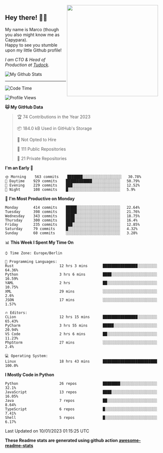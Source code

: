 <img src="https://capypara.de/para_logo.png?a=13" align="right" width="300">

## Hey there! 👋🙃
My name is Marco (though you also might know me as Capypara).  
Happy to see you stumble upon my little Github profile!

*I am CTO & Head of Production at <a href="http://tudock.de">Tudock</a>.*


![My Github Stats](https://github-readme-stats.vercel.app/api?username=theCapypara&show_icons=true&title_color=8ea106&text_color=ffffff&icon_color=8ea106&bg_color=2F343F&hide_border=1)

---
<!--START_SECTION:waka-->
![Code Time](http://img.shields.io/badge/Code%20Time-2%2C027%20hrs%2059%20mins-blue)

![Profile Views](http://img.shields.io/badge/Profile%20Views-4-blue)

**🐱 My GitHub Data** 

> 🏆 74 Contributions in the Year 2023
 > 
> 📦 184.0 kB Used in GitHub's Storage 
 > 
> 🚫 Not Opted to Hire
 > 
> 📜 111 Public Repositories 
 > 
> 🔑 21 Private Repositories  
 > 
**I'm an Early 🐤** 

```text
🌞 Morning    563 commits    ███████░░░░░░░░░░░░░░░░░░   30.78% 
🌆 Daytime    929 commits    ████████████░░░░░░░░░░░░░   50.79% 
🌃 Evening    229 commits    ███░░░░░░░░░░░░░░░░░░░░░░   12.52% 
🌙 Night      108 commits    █░░░░░░░░░░░░░░░░░░░░░░░░   5.9%

```
📅 **I'm Most Productive on Monday** 

```text
Monday       414 commits    █████░░░░░░░░░░░░░░░░░░░░   22.64% 
Tuesday      398 commits    █████░░░░░░░░░░░░░░░░░░░░   21.76% 
Wednesday    343 commits    ████░░░░░░░░░░░░░░░░░░░░░   18.75% 
Thursday     300 commits    ████░░░░░░░░░░░░░░░░░░░░░   16.4% 
Friday       235 commits    ███░░░░░░░░░░░░░░░░░░░░░░   12.85% 
Saturday     79 commits     █░░░░░░░░░░░░░░░░░░░░░░░░   4.32% 
Sunday       60 commits     ░░░░░░░░░░░░░░░░░░░░░░░░░   3.28%

```


📊 **This Week I Spent My Time On** 

```text
⌚︎ Time Zone: Europe/Berlin

💬 Programming Languages: 
Rust                     12 hrs 3 mins       ████████████████░░░░░░░░░   64.36% 
Python                   3 hrs 6 mins        ████░░░░░░░░░░░░░░░░░░░░░   16.59% 
YAML                     2 hrs               ██░░░░░░░░░░░░░░░░░░░░░░░   10.75% 
XML                      29 mins             ░░░░░░░░░░░░░░░░░░░░░░░░░   2.6% 
JSON                     17 mins             ░░░░░░░░░░░░░░░░░░░░░░░░░   1.57%

🔥 Editors: 
CLion                    12 hrs 15 mins      ████████████████░░░░░░░░░   65.43% 
PyCharm                  3 hrs 55 mins       █████░░░░░░░░░░░░░░░░░░░░   20.94% 
VS Code                  2 hrs 6 mins        ██░░░░░░░░░░░░░░░░░░░░░░░   11.23% 
PhpStorm                 27 mins             ░░░░░░░░░░░░░░░░░░░░░░░░░   2.4%

💻 Operating System: 
Linux                    18 hrs 43 mins      █████████████████████████   100.0%

```

**I Mostly Code in Python** 

```text
Python                   26 repos            ████████░░░░░░░░░░░░░░░░░   32.1% 
JavaScript               13 repos            ████░░░░░░░░░░░░░░░░░░░░░   16.05% 
Java                     7 repos             ██░░░░░░░░░░░░░░░░░░░░░░░   8.64% 
TypeScript               6 repos             █░░░░░░░░░░░░░░░░░░░░░░░░   7.41% 
Shell                    5 repos             █░░░░░░░░░░░░░░░░░░░░░░░░   6.17%

```



 Last Updated on 10/01/2023 01:15:25 UTC
<!--END_SECTION:waka-->

**These Readme stats are generated using github action [awesome-readme-stats](https://github.com/anmol098/waka-readme-stats)**
